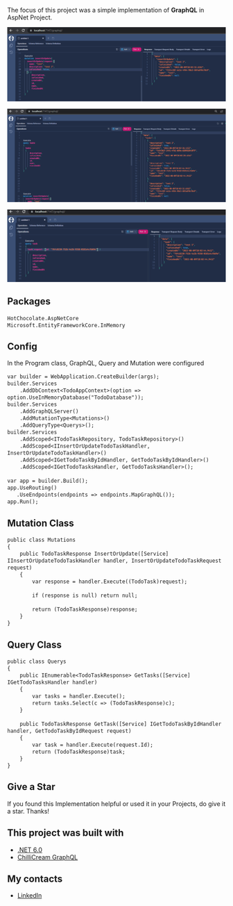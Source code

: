 
The focus of this project was a simple implementation of **GraphQL** in AspNet Project.

![#](https://github.com/HenrySaldanha/AspNet.GraphQL/blob/main/images/insert.png?raw=true)

![#](https://github.com/HenrySaldanha/AspNet.GraphQL/blob/main/images/get_tasks.png?raw=true)

![#](https://github.com/HenrySaldanha/AspNet.GraphQL/blob/main/images/gettask.png?raw=true)

## Packages
    HotChocolate.AspNetCore
    Microsoft.EntityFrameworkCore.InMemory	

## Config
In the Program class, GraphQL, Query and Mutation were configured

	var builder = WebApplication.CreateBuilder(args);
	builder.Services
	    .AddDbContext<TodoAppContext>(option => option.UseInMemoryDatabase("TodoDatabase"));
	builder.Services
	    .AddGraphQLServer()
	    .AddMutationType<Mutations>()
	    .AddQueryType<Querys>();
	builder.Services
	    .AddScoped<ITodoTaskRepository, TodoTaskRepository>()
	    .AddScoped<IInsertOrUpdateTodoTaskHandler, InsertOrUpdateTodoTaskHandler>()
	    .AddScoped<IGetTodoTaskByIdHandler, GetTodoTaskByIdHandler>()
	    .AddScoped<IGetTodoTasksHandler, GetTodoTasksHandler>();

	var app = builder.Build();
	app.UseRouting()
	   .UseEndpoints(endpoints => endpoints.MapGraphQL());
	app.Run();

    
## Mutation Class

	public class Mutations
	{
	    public TodoTaskResponse InsertOrUpdate([Service] IInsertOrUpdateTodoTaskHandler handler, InsertOrUpdateTodoTaskRequest request)
	    {
	        var response = handler.Execute((TodoTask)request);

	        if (response is null) return null;

	        return (TodoTaskResponse)response;
	    }
	}


## Query Class

	public class Querys
	{
	    public IEnumerable<TodoTaskResponse> GetTasks([Service] IGetTodoTasksHandler handler)
	    {
	        var tasks = handler.Execute();
	        return tasks.Select(c => (TodoTaskResponse)c);
	    }

	    public TodoTaskResponse GetTask([Service] IGetTodoTaskByIdHandler handler, GetTodoTaskByIdRequest request)
	    {
	        var task = handler.Execute(request.Id);
	        return (TodoTaskResponse)task;
	    }
	}

## Give a Star 
If you found this Implementation helpful or used it in your Projects, do give it a star. Thanks!

## This project was built with
* [.NET 6.0](https://dotnet.microsoft.com/en-us/download/dotnet/6.0)
* [ChilliCream GraphQL](https://chillicream.com/)

## My contacts
* [LinkedIn](https://www.linkedin.com/in/henry-saldanha-3b930b98/)
